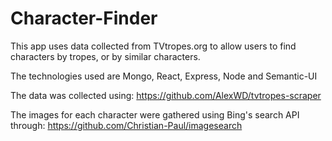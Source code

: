 # Character-Finder

This app uses data collected from TVtropes.org to allow users to find characters by tropes, or by similar characters.

The technologies used are Mongo, React, Express, Node and Semantic-UI

The data was collected using: 
https://github.com/AlexWD/tvtropes-scraper

The images for each character were gathered using Bing's search API through:
https://github.com/Christian-Paul/imagesearch
